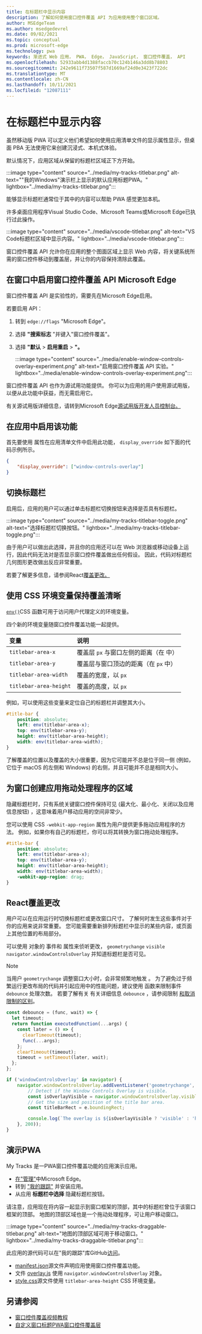 ```yaml
---
title: 在标题栏中显示内容
description: 了解如何使用窗口控件覆盖 API 为应用使用整个窗口区域。
author: MSEdgeTeam
ms.author: msedgedevrel
ms.date: 09/02/2021
ms.topic: conceptual
ms.prod: microsoft-edge
ms.technology: pwa
keywords: 渐进式 Web 应用， PWA， Edge， JavaScript， 窗口控件覆盖， API
ms.openlocfilehash: 52933abb4d1388faccb70c124b146a3dd8b78803
ms.sourcegitcommit: 242e9611f73507f587d1669af24d0e3423f722dc
ms.translationtype: MT
ms.contentlocale: zh-CN
ms.lasthandoff: 10/11/2021
ms.locfileid: "12087111"
---
```

# <a name="display-content-in-the-title-bar"></a>在标题栏中显示内容

虽然移动版 PWA 可以定义他们希望如何使用应用清单文件的显示属性显示，但[](https://developer.mozilla.org/docs/Web/Manifest/display)桌面 PBA 无法使用它来创建沉浸式、本机式体验。

默认情况下，应用区域从保留的标题栏区域正下方开始。

:::image type="content" source="../media/my-tracks-titlebar.png" alt-text="&quot;我的Windows&quot;演示栏上显示的默认应用标题PWA。" lightbox="../media/my-tracks-titlebar.png":::

能够显示标题栏通常位于其中的内容可以帮助 PWA 感觉更加本机。

许多桌面应用程序Visual Studio Code、Microsoft Teams或Microsoft Edge已执行过此操作。

:::image type="content" source="../media/vscode-titlebar.png" alt-text="VS Code标题栏区域中显示内容。" lightbox="../media/vscode-titlebar.png":::

窗口控件覆盖 API 允许你在应用的整个图面区域上显示 Web 内容，将关键系统所需的窗口控件移动到覆盖层，并让你的内容保持清除此覆盖。


<!-- ====================================================================== -->
## <a name="enable-the-window-controls-overlay-api-in-microsoft-edge"></a>在窗口中启用窗口控件覆盖 API Microsoft Edge

窗口控件覆盖 API 是实验性的，需要先在Microsoft Edge启用。

若要启用 API：

1.  转到 `edge://flags` "Microsoft Edge"。
1.  选择 **"搜索标志** "并键入"窗口控件覆盖"。
1.  选择 **"默认**  >  **启用重启**  >  **"。**

    :::image type="content" source="../media/enable-window-controls-overlay-experiment.png" alt-text="启用窗口控件覆盖 API 实验。" lightbox="../media/enable-window-controls-overlay-experiment.png":::

窗口控件覆盖 API 也作为源试用功能提供。 你可以为应用的用户使用源试用版，以便从此功能中获益，而无需启用它。

有关源试用版详细信息，请转到Microsoft Edge[源试用版开发人员控制台。](https://developer.microsoft.com/microsoft-edge/origin-trials)


<!-- ====================================================================== -->
## <a name="enable-the-feature-in-your-app"></a>在应用中启用该功能

首先要使用 属性在应用清单文件中启用此功能，[](./web-app-manifests.md) `display_override` 如下面的代码示例所示。

```json
{
    "display_override": ["window-controls-overlay"]
}
```


<!-- ====================================================================== -->
## <a name="toggle-the-title-bar"></a>切换标题栏

启用后，应用的用户可以通过单击标题栏切换按钮来选择是否具有标题栏。

:::image type="content" source="../media/my-tracks-titlebar-toggle.png" alt-text="选择标题栏切换按钮。" lightbox="../media/my-tracks-titlebar-toggle.png":::

由于用户可以做出此选择，并且你的应用还可以在 Web 浏览器或移动设备上运行，因此代码无法对是否显示窗口控件覆盖做出任何假设。 因此，代码对标题栏几何图形更改做出反应非常重要。

若要了解更多信息，请参阅React[覆盖更改。](#react-to-overlay-changes)


<!-- ====================================================================== -->
## <a name="use-css-environment-variables-to-stay-clear-of-the-overlay"></a>使用 CSS 环境变量保持覆盖清晰

[`env()`](https://developer.mozilla.org/docs/Web/CSS/env)CSS 函数可用于访问用户代理定义的环境变量。

四个新的环境变量随窗口控件覆盖功能一起提供。

| 变量 | 说明 |
|:--- |:---
| `titlebar-area-x` | 覆盖层 `px` 与窗口左侧的距离（在 中） |
| `titlebar-area-y` | 覆盖层与窗口顶边的距离（在 `px` 中） |
| `titlebar-area-width` | 覆盖的宽度，以 `px` |
| `titlebar-area-height` | 覆盖的高度，以 `px` |

例如，可以使用这些变量来定位自己的标题栏并调整其大小。

```css
#title-bar {
    position: absolute;
    left: env(titlebar-area-x);
    top: env(titlebar-area-y);
    height: env(titlebar-area-height);
    width: env(titlebar-area-width);
}
```

了解覆盖的位置以及覆盖的大小很重要，因为它可能并不总是位于同一侧 (例如，它位于 macOS 的左侧和 Windows) 的右侧，并且可能并不总是相同大小。


<!-- ====================================================================== -->
## <a name="make-regions-of-your-app-drag-handlers-for-the-window"></a>为窗口创建应用拖动处理程序的区域

隐藏标题栏时，只有系统关键窗口控件保持可见 (最大化、最小化、关闭以及应用信息按钮) ，这意味着用户移动应用的空间非常少。

您可以使用 CSS `-webkit-app-region` 属性为用户提供更多拖动应用程序的方法。 例如，如果你有自己的标题栏，你可以将其转换为窗口拖动处理程序。

```css
#title-bar {
    position: absolute;
    left: env(titlebar-area-x);
    top: env(titlebar-area-y);
    height: env(titlebar-area-height);
    width: env(titlebar-area-width);
    -webkit-app-region: drag;
}
```


<!-- ====================================================================== -->
## <a name="react-to-overlay-changes"></a>React覆盖更改

用户可以在应用运行时切换标题栏或更改窗口尺寸。 了解何时发生这些事件对于你的应用来说非常重要。 您可能需要重新排列标题栏中显示的某些内容，或页面上其他位置的布局部分。

可以使用 对象的 事件和 属性来侦听更改， `geometrychange` `visible` `navigator.windowControlsOverlay` 并知道标题栏是否可见。

> [!NOTE]
> 当用户 `geometrychange` 调整窗口大小时，会非常频繁地触发 。 为了避免过于频繁运行更改布局的代码并引起应用中的性能问题，建议使用 函数来限制事件 `debounce` 处理次数。
> 若要了解有关 有关详细信息 `debounce` ，请参阅限制 [和取消限制的区别][CssTricksThrottlingDebouncing]。

```javascript
const debounce = (func, wait) => {
  let timeout;
  return function executedFunction(...args) {
    const later = () => {
      clearTimeout(timeout);
      func(...args);
    };
    clearTimeout(timeout);
    timeout = setTimeout(later, wait);
  };
};

if ('windowControlsOverlay' in navigator) {
    navigator.windowControlsOverlay.addEventListener('geometrychange', debounce(e => {
        // Detect if the Window Controls Overlay is visible.
        const isOverlayVisible = navigator.windowControlsOverlay.visible;
        // Get the size and position of the title bar area.
        const titleBarRect = e.boundingRect;

        console.log(`The overlay is ${isOverlayVisible ? 'visible' : 'hidden'}, the title bar width is ${titleBarRect.width}px`);
    }, 200));
}
```


<!-- ====================================================================== -->
## <a name="demo-pwa"></a>演示PWA

My Tracks 是一PWA窗口控件覆盖功能的应用演示应用。

* [在"管理"](#enable-the-feature-in-your-app)中Microsoft Edge。
* 转到 ["我的跟踪"][MyTracksDemoApp] 并安装应用。
* 从应用 **标题栏中选择** 隐藏标题栏按钮。

请注意，应用现在将内容一起显示到窗口框架的顶部，其中的标题栏曾位于该窗口框架的顶部。 地图的顶部区域也是一个拖动处理程序，可让用户移动窗口。

:::image type="content" source="../media/my-tracks-draggable-titlebar.png" alt-text="地图的顶部区域可用于移动窗口。" lightbox="../media/my-tracks-draggable-titlebar.png":::

此应用的源代码可以在"我的跟踪"库GitHub[访问][MyTracksDemoAppGitHub]。

* [manifest.json][MyTracksDemoAppManifestJsonFile]源文件声明应用使用窗口控件覆盖功能。
* 文件 [overlay.js][MyTracksDemoAppOverlayJsFile] 使用 `navigator.windowControlsOverlay` 对象。
* [style.css][MyTracksDemoAppStyleCssFile]源文件使用 `titlebar-area-height` CSS 环境变量。


<!-- ====================================================================== -->
## <a name="see-also"></a>另请参阅

*   [窗口控件覆盖视频教程](https://www.youtube.com/watch?v=NvClp35dFVI)
*   [自定义窗口标题PWA窗口控件覆盖层][WebDevWindowControlsOverlay]


<!-- links -->
[CssTricksThrottlingDebouncing]: https://css-tricks.com/the-difference-between-throttling-and-debouncing/ "限制和取消|CSS 技巧"
[WebDevWindowControlsOverlay]: https://web.dev/window-controls-overlay/ "自定义用户标题栏PWA窗口控件|web.dev"
[MyTracksDemoApp]: https://captainbrosset.github.io/mytracks/ "My Tracks"
[MyTracksDemoAppGitHub]: https://github.com/captainbrosset/mytracks "演示桌面功能PWA示例 Web |GitHub"
[MyTracksDemoAppManifestJsonFile]: https://github.com/captainbrosset/mytracks/blob/main/mytracks/manifest.json
[MyTracksDemoAppOverlayJsFile]: https://github.com/captainbrosset/mytracks/blob/main/src/overlay.js
[MyTracksDemoAppStyleCssFile]: https://github.com/captainbrosset/mytracks/blob/main/mytracks/style.css
